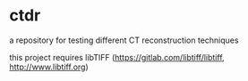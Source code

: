 # ctdr
a repository for testing different CT reconstruction techniques

this project requires libTIFF (https://gitlab.com/libtiff/libtiff, http://www.libtiff.org)